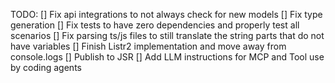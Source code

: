 TODO:
[] Fix api integrations to not always check for new models
[] Fix type generation
[] Fix tests to have zero dependencies and properly test all scenarios
[] Fix parsing ts/js files to still translate the string parts that do not have variables
[] Finish Listr2 implementation and move away from console.logs
[] Publish to JSR
[] Add LLM instructions for MCP and Tool use by coding agents

